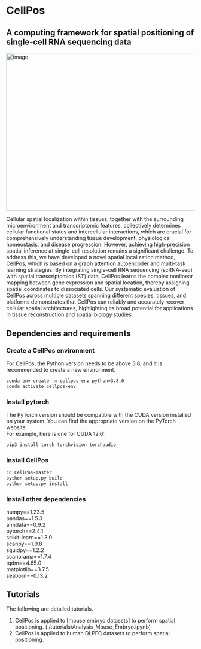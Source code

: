  # CellPos
## A computing framework for spatial positioning of single-cell RNA sequencing data
<img width="602.5" height="421.25" alt="image" src="https://github.com/user-attachments/assets/0665821e-953a-4e90-9047-61ac41ddfea1" />  

Cellular spatial localization within tissues, together with the surrounding microenvironment and transcriptomic features, collectively determines cellular functional states and intercellular interactions, which are crucial for comprehensively understanding tissue development, physiological homeostasis, and disease progression. However, achieving high-precision spatial inference at single-cell resolution remains a significant challenge. To address this, we have developed a novel spatial localization method, CellPos, which is based on a graph attention autoencoder and multi-task learning strategies. By integrating single-cell RNA sequencing (scRNA-seq) with spatial transcriptomics (ST) data, CellPos learns the complex nonlinear mapping between gene expression and spatial location, thereby assigning spatial coordinates to dissociated cells. Our systematic evaluation of CellPos across multiple datasets spanning different species, tissues, and platforms demonstrates that CellPos can reliably and accurately recover cellular spatial architectures, highlighting its broad potential for applications in tissue reconstruction and spatial biology studies.

## Dependencies and requirements 
### Create a CellPos environment
For CellPos, the Python version needs to be above 3.8, and it is recommended to create a new environment.
```bash
conda env create -n cellpos-env python=3.8.0
conda activate cellpos-env 
```
### Install pytorch
The PyTorch version should be compatible with the CUDA version installed on your system. You can find the appropriate version on the PyTorch website.   
For example, here is one for CUDA 12.6:
```bash
pip3 install torch torchvision torchaudio
```
### Install CellPos
```bash
cd CellPos-master
python setup.py build
python setup.py install
```
### Install other dependencies
numpy==1.23.5  
pandas==1.5.3  
anndata==0.9.2   
pytorch==2.4.1   
scikit-learn==1.3.0   
scanpy==1.9.8    
squidpy==1.2.2   
scanorama==1.7.4   
tqdm==4.65.0   
matplotlib==3.7.5  
seaborn==0.13.2   
## Tutorials
The following are detailed tutorials.   
1. CellPos is applied to [mouse embryo datasets] to perform spatial positioning. (./tutorials/Analysis_Mouse_Embryo.ipynb)  
2. CellPos is applied to human DLPFC datasets to perform spatial positioning.  
